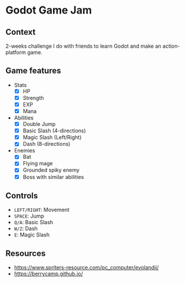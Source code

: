 # Godot Game Jam

## Context

2-weeks challenge I do with friends to learn Godot and make an action-platform game.

## Game features

- Stats
	- [x] HP
	- [x] Strength
	- [x] EXP
	- [x] Mana

- Abilities
	- [x] Double Jump
	- [x] Basic Slash (4-directions)
	- [x] Magic Slash (Left/Right)
	- [x] Dash (8-directions)

- Enemies
	- [x] Bat
	- [x] Flying mage
	- [x] Grounded spiky enemy
	- [x] Boss with similar abilities

## Controls

- `LEFT/RIGHT`: Movement
- `SPACE`: Jump
- `Q/A`: Basic Slash
- `W/Z`: Dash
- `E`: Magic Slash

## Resources

- https://www.spriters-resource.com/pc_computer/evolandii/
- https://berrycamp.github.io/